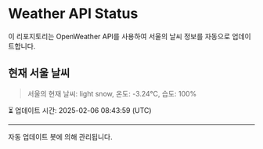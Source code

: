 
# Weather API Status

이 리포지토리는 OpenWeather API를 사용하여 서울의 날씨 정보를 자동으로 업데이트합니다.

## 현재 서울 날씨
> 서울의 현재 날씨: light snow, 온도: -3.24°C, 습도: 100%

⏳ 업데이트 시간: 2025-02-06 08:43:59 (UTC)

---
자동 업데이트 봇에 의해 관리됩니다.
